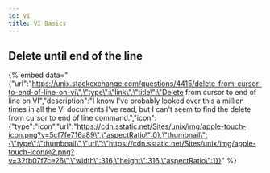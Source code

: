 ```yaml
---
id: vi
title: VI Basics
---
```

## Delete until end of the line

{% embed data="{\"url\":\"https://unix.stackexchange.com/questions/4415/delete-from-cursor-to-end-of-line-on-vi\",\"type\":\"link\",\"title\":\"Delete from cursor to end of line on VI\",\"description\":\"I know I\'ve probably looked over this a million times in all the VI documents I\'ve read, but I can\'t seem to find the delete from cursor to end of line command.\",\"icon\":{\"type\":\"icon\",\"url\":\"https://cdn.sstatic.net/Sites/unix/img/apple-touch-icon.png?v=5cf7fe716a89\",\"aspectRatio\":0},\"thumbnail\":{\"type\":\"thumbnail\",\"url\":\"https://cdn.sstatic.net/Sites/unix/img/apple-touch-icon@2.png?v=32fb07f7ce26\",\"width\":316,\"height\":316,\"aspectRatio\":1}}" %}


